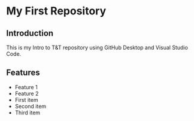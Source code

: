 # My First Repository
## Introduction
This is my Intro to T&T repository using GitHub Desktop and Visual Studio Code.
## Features
- Feature 1
- Feature 2
 - First item
- Second item
- Third item
